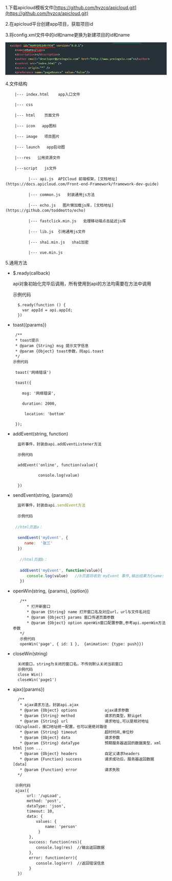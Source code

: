 1.下载apicloud模板文件[https://github.com/hyzcq/apicloud.git](https://github.com/hyzcq/apicloud.git)

2.在apicloud平台创建app项目，获取项目id

3.将config.xml文件中的id和name更换为新建项目的id和name

![](/assets/apicloud-config.png)

4.文件结构

```
    |--- index.html    app入口文件

    |--- css

    |--- html    页面文件

    |--- icon   app图标

    |--- image   项目图片

    |--- launch   app启动图

    |---res   公用资源文件

    |---script   js文件

          |--- api.js  APICloud 前端框架，[文档地址](https://docs.apicloud.com/Front-end-Framework/framework-dev-guide)

          |--- common.js   封装通用js方法

          |--- echo.js   图片懒加载js库，[文档地址](https://github.com/toddmotto/echo)

          |--- fastclick.min.js   处理移动端点击延迟js库

          |--- lib.js  引用通用js文件

          |--- sha1.min.js   sha1加密

          |--- vue.min.js
```

5.通用方法

* $.ready\(callback\)

  api对象初始化完毕后调用，所有使用到api的方法均需要在方法中调用

  示例代码

  ```
    $.ready(function () {
      var appId = api.appId;
    })
  ```

* toast\({params}\)

  ```
   /**
   * toast提示
   * @param {String} msg 提示文字信息
   * @param {Object} toast参数，同api.toast
   */
  示例代码

   toast('网络错误')

   toast({

      msg: '网络错误',

      duration: 2000,

       location: 'bottom'

   });
  ```

* addEvent\(string, function\)

  ```
    监听事件，封装自api.addEventListener方法

    示例代码

    addEvent('online', function(value){

             console.log(value)

    })
  ```

* sendEvent\(string, {params}\)

  ```js
    监听事件，封装自api.sendEvent方法

    示例代码

   //html页面a：

    sendEvent('myEvent', {
       name:  '张三'
    })

     //html页面b：
   
     addEvent('myEvent', function(value){
        console.log(value)   //b页面将收到 myEvent 事件,输出结果为{name: '张三'}
     })
  ```

* openWin\(string, {params}, {option}\)

  ```
     /**
        * 打开新窗口
        * @param {String} name 打开窗口名及对应url，url与文件名对应
        * @param {Object} params 窗口传递页面参数
        * @param {Object} option openWin窗口配置参数,参考api.openWin方法参数
     */
     示例代码
     openWin('page', { id: 1 },  {animation: {type: push}})
  ```

* closeWin\(string\)

  ```
    关闭窗口，string为关闭的窗口名，不传则默认关闭当前窗口
    示例代码
    close Win()
    closeWin('page1')
  ```

* ajax\({params}\)

  ```
    /**
     * ajax请求方法，封装api.ajax
     * @param {Object} options            ajax请求参数
     * @param {String} method             请求的类型，默认get
     * @param {String} url                请求地址,可以是相对地址（如/upload），接口地址统一配置，也可以是绝对路径
     * @param {String} timeout            超时时间,单位秒
     * @param {Object} data               请求参数
     * @param {String} dataType           预期服务器返回的数据类型，xml html json ...
     * @param {Object} headers            自定义请求headers
     * @param {Function} success          请求成功后，服务器返回数据[data]
     * @param {Function} error            请求失败
    */

   示例代码
   ajax({
        url: '/upLoad',
        method: 'post',
        dataType: 'json',
        timeout: 10,
        data: {
            values: {
                name: 'person'
             }
         },
         success: function(res){
            console.log(res)  //输出返回数据
         },
         error: function(err){
            console.log(err)  //返回错误信息
         }
    })
  ```



